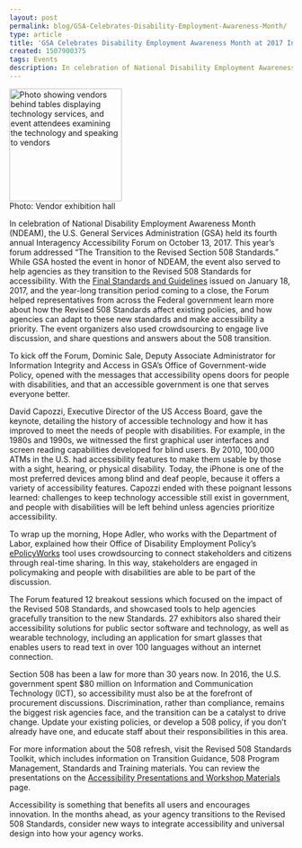 ```yaml
---
layout: post
permalink: blog/GSA-Celebrates-Disability-Employment-Awareness-Month/
type: article
title: 'GSA Celebrates Disability Employment Awareness Month at 2017 Interagency Accessibility Forum'
created: 1507900375
tags: Events
description: In celebration of National Disability Employment Awareness Month (NDEAM), the U.S. General Services Administration (GSA) held its fourth annual Interagency Accessibility Forum on October 13, 2017.
---
```


<div class="col-sm-12 col-xs-12 col-lg-6 pull-left">
  <p>
    <img alt="Photo showing vendors behind tables displaying technology services, and event attendees examining the technology and speaking to vendors" src="/sites/default/files/field/image/InteragencyForum_0.jpg" style="height:200px" padding:20px; /><br /> Photo: Vendor exhibition hall
  </p>
</div>

In celebration of National Disability Employment Awareness Month (NDEAM), the U.S. General Services Administration (GSA) held its fourth annual Interagency Accessibility Forum on October 13, 2017. This year’s forum addressed “The Transition to the Revised Section 508 Standards.” While GSA hosted the event in honor of NDEAM, the event also served to help agencies as they transition to the Revised 508 Standards for accessibility. With the [Final Standards and Guidelines][1] issued on January 18, 2017, and the year-long transition period coming to a close, the Forum helped representatives from across the Federal government learn more about how the Revised 508 Standards affect existing policies, and how agencies can adapt to these new standards and make accessibility a priority. The event organizers also used crowdsourcing to engage live discussion, and share questions and answers about the 508 transition.

To kick off the Forum, Dominic Sale, Deputy Associate Administrator for Information Integrity and Access in GSA’s Office of Government-wide Policy, opened with the messages that accessibility opens doors for people with disabilities, and that an accessible government is one that serves everyone better.

David Capozzi, Executive Director of the US Access Board, gave the keynote, detailing the history of accessible technology and how it has improved to meet the needs of people with disabilities. For example, in the 1980s and 1990s, we witnessed the first graphical user interfaces and screen reading capabilities developed for blind users. By 2010, 100,000 ATMs in the U.S. had accessibility features to make them usable by those with a sight, hearing, or physical disability. Today, the iPhone is one of the most preferred devices among blind and deaf people, because it offers a variety of accessibility features. Capozzi ended with these poignant lessons learned: challenges to keep technology accessible still exist in government, and people with disabilities will be left behind unless agencies prioritize accessibility.

To wrap up the morning, Hope Adler, who works with the Department of Labor, explained how their Office of Disability Employment Policy’s [ePolicyWorks][2] tool uses crowdsourcing to connect stakeholders and citizens through real-time sharing. In this way, stakeholders are engaged in policymaking and people with disabilities are able to be part of the discussion.

The Forum featured 12 breakout sessions which focused on the impact of the Revised 508 Standards, and showcased tools to help agencies gracefully transition to the new Standards. 27 exhibitors also shared their accessibility solutions for public sector software and technology, as well as wearable technology, including an application for smart glasses that enables users to read text in over 100 languages without an internet connection.

Section 508 has been a law for more than 30 years now. In 2016, the U.S. government spent $80 million on Information and Communication Technology (ICT), so accessibility must also be at the forefront of procurement discussions. Discrimination, rather than compliance, remains the biggest risk agencies face, and the transition can be a catalyst to drive change. Update your existing policies, or develop a 508 policy, if you don’t already have one, and educate staff about their responsibilities in this area.

For more information about the 508 refresh, visit the Revised 508 Standards Toolkit, which includes information on Transition Guidance, 508 Program Management, Standards and Training materials. You can review the presentations on the [Accessibility Presentations and Workshop Materials][3] page.

Accessibility is something that benefits all users and encourages innovation. In the months ahead, as your agency transitions to the Revised 508 Standards, consider new ways to integrate accessibility and universal design into how your agency works.

 [1]: https://www.access-board.gov/guidelines-and-standards/communications-and-it/about-the-ict-refresh/final-rule
 [2]: https://www.epolicyworks.org/
 [3]: /training/presentations-workshops